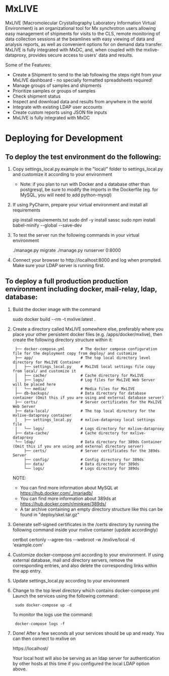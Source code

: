 MxLIVE
======

MxLIVE (Macromolecular Crystallography Laboratory Information Virtual Environment) is an organizational tool for Mx
synchrotron users allowing easy management of shipments for visits to the CLS, remote monitoring of data collection
sessions at the beamlines with easy viewing of data and analysis reports, as well as convenient options for on demand
data transfer. MxLIVE is fully integrated with MxDC, and, when coupled with the mxlive-dataproxy, provides secure access 
to users' data and results.

Some of the Features:
- Create a Shipment to send to the lab following the steps right from your MxLIVE dashboard - no specially formatted spreadsheets required!
- Manage groups of samples and shipments
- Prioritize samples or groups of samples
- Check shipment status
- Inspect and download data and results from anywhere in the world
- Integrate with existing LDAP user accounts
- Create custom reports using JSON file inputs
- MxLIVE is fully integrated with MxDC


Deploying for Development
=========================

To deploy the test environment do the following:
------------------------------------------------
1. Copy settings_local.py.example in the "local/" folder to settings_local.py and customize it according to your
   environment 
   * Note: if you plan to run with Docker and a database other than postgresql, be sure to modify the imports 
     in the Dockerfile (eg. for MySQL, you will need to add python-mysql)
2. If using PyCharm, prepare your virtual environment and install all requirements

    
    pip install requirements.txt
    sudo dnf -y install sassc
    sudo npm install babel-minify --global --save-dev
 
3. To test the server run the following commands in your virtual environment


    ./manage.py migrate
    ./manage.py runserver 0:8000
    
    
5. Connect your browser to http://localhost:8000 and log when prompted. Make sure your LDAP server is running first.

To deploy a full production production environment including docker, mail-relay, ldap, database:
------------------------------------------------------------------------------------------------
1. Build the docker image with the command


    sudo docker build --rm -t mxlive:latest .


2. Create a directory called MxLIVE somewhere else, preferably where you place your other persistent docker files
   (e.g. /apps/docker/mxlive), then create the following directory structure within it:

        ├── docker-compose.yml       # The docker compose configuration file for the deployment copy from deploy/ and customize
        ├── app/                     # The top local directory level directory for MxLIVE Container
        │   ├── settings_local.py    # MxLIVE local settings file copy from local/ and customize it
        │   ├── cache/               # Cache directory for MxLIVE
        │   ├── logs/                # Log files for MxLIVE Web Server will be placed here
        │   └── media/               # Media files for MxLIVE
        ├── db-backups/              # Data directory for database container (Omit this if you are using and external database server)
        ├── certs/                   # Server certificates for the MxLIVE Web Server
        ├── data-local/              # The top local directory for the mxlive-dataproxy container 
        │   ├── settings_local.py    # mxlive-dataproxy local settings file 
        │   └── logs/                # Logs directory for mxlive-dataproxy 
        ├── data-cache/              # Cache directory for mxlive-dataproxy
        └── ldap/                    # Data directory for 389ds Container (Omit this if you are using and external directory server)
            ├── certs/               # Server certificates for the 389ds Server
            ├── config/              # Config directory for 389ds
            ├── data/                # Data directory for 389ds
            └── logs/                # Logs directory for 389ds


    NOTE: 
    - You can find more information about MySQL at https://hub.docker.com/_/mariadb/
    - You can find more information about 389ds at https://hub.docker.com/r/minkwe/389ds/    
    - A tar archive containing an empty directory structure like this can be found in "deploy/skel.tar.gz"

3. Generate self-signed certificates in the /certs directory by running the following command inside your mxlive container (update accordingly)

   certbot certonly --agree-tos --webroot -w /mxlive/local -d 'example.com'

4. Customize docker-compose.yml according to your environment. If using external database, mail and directory servers,
   remove the corresponding entries, and also delete the corresponding links within the app entry.

5. Update settings_local.py according to your environment

6. Change to the top level directory which contains docker-compose.yml Launch the services using the following command:


        sudo docker-compose up -d

   To monitor the logs use the command:

        docker-compose logs -f 

7. Done! After a few seconds all your services should be up and ready. You can then connect to mxlive on

   https://localhost/

   Your local host will also be serving as an ldap server for authentication by other hosts at this time if you configured
   the local LDAP option above.

